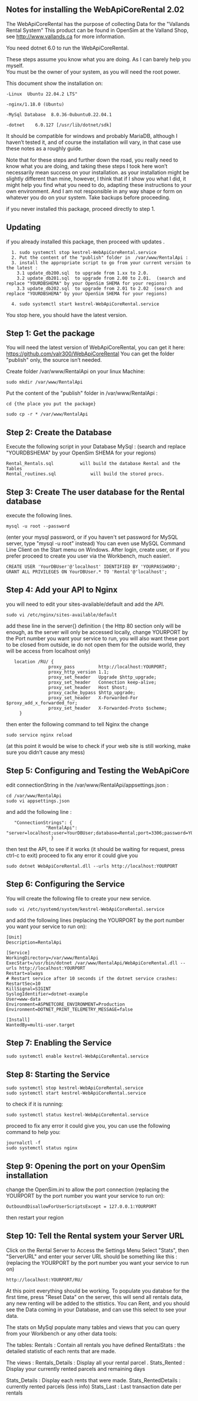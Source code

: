 Notes for installing the WebApiCoreRental 2.02
----------------------------------------------

The WebApiCoreRental has the purpose of collecting Data for the "Vallands Rental System"
This product can be found in OpenSim at the Valland Shop,  see http://www.vallands.ca  for more information.

You need dotnet    6.0  to run  the WebApiCoreRental.

These steps assume you know what you are doing. As I can barely help you myself.  
You must be the owner of your system, as you will need the root power.


This document show the installation on:

	-Linux  Ubuntu 22.04.2 LTS"
	
	-nginx/1.18.0 (Ubuntu) 
	
	-MySql Database  8.0.36-0ubuntu0.22.04.1
	
	-dotnet    6.0.127 [/usr/lib/dotnet/sdk]



It should be compatible for windows and probably MariaDB, although I haven’t tested it, and of course the installation will vary, 
in that case use these notes as a roughly guide.

Note that for these steps and further down the road, you really need to know what you are doing, 
and taking these steps I took here won’t necessarily mean success on your installation. 
as your installation might be slightly different than mine, 
however, I think that if I show you what I did, it might help you find what you need to do, 
adapting these instructions to your own environment.
And I am not responsible in any way shape or form on whatever you do on your system.
Take backups before proceeding.

if you never installed this package, proceed directly to step 1. 
  
Updating 
---------

  if you already installed this package, then proceed with updates .
  
      1. sudo systemctl stop kestrel-WebApiCoreRental.service 
      2. Put the content of the "publish" folder in  /var/www/RentalApi :
      3. install the appropriate script to go from your current version to the latest :
      	3.1 update_db200.sql  to upgrade from 1.xx to 2.0.
       	3.2 update_db201.sql  to upgrade from 2.00 to 2.01.  (search and replace "YOURDBSHEMA" by your OpenSim SHEMA for your regions)
        3.3 update_db202.sql  to upgrade from 2.01 to 2.02  (search and replace "YOURDBSHEMA" by your OpenSim SHEMA for your regions)
	
      4. sudo systemctl start kestrel-WebApiCoreRental.service 

 You stop here, you should have the latest version.


Step 1:  Get the package 
-------------------------
You will need the latest version of WebApiCoreRental, you can get it here:  https://github.com/valr300/WebApiCoreRental
You can get the folder "publish" only, the source isn’t needed.


Create folder       /var/www/RentalApi   on your linux Machine:


	sudo mkdir /var/www/RentalApi


Put the content of the "publish" folder in  /var/www/RentalApi :


	cd {the place you put the package}
        
	sudo cp -r * /var/www/RentalApi



Step 2: Create the Database
----------------------------
Execute the following script in your Database MySql  :  (search and replace "YOURDBSHEMA" by your OpenSim SHEMA for your regions)
 
	Rental_Rentals.sql  		will build the database Rental and the Tables
	Rental_routines.sql             will build the stored procs.  


Step 3: Create The user database for the Rental database
----------------------------------------------------------
execute the following lines. 

	mysql -u root --password
(enter your mysql password, or if you haven't set password for MySQL server, type "mysql -u root" instead)
You can even use MySQL Command Line Client on the Start menu on Windows. After login, create user,
or if you prefer proceed to create you user via the Workbench, much easier!.
	
	CREATE USER 'YourDBUser'@'localhost' IDENTIFIED BY 'YOURPASSWORD';
	GRANT ALL PRIVILEGES ON YourDBUser.* TO 'Rental'@'localhost';



Step 4: Add your API to Nginx
-------------------------------

you will need to edit your sites-available/default and add the API. 

	sudo vi /etc/nginx/sites-available/default 
 
add these line in the server{} definition ( the Http 80 section only will be enough, as the server will only be accessed locally, 
change YOURPORT by the Port number you want your service to run, you will also want these port to be closed from outside,
ie do not open them for the outside world, they will be access from localhost only) 

       location /RU/ {
                    proxy_pass         http://localhost:YOURPORT;
                    proxy_http_version 1.1;
                    proxy_set_header   Upgrade $http_upgrade;
                    proxy_set_header   Connection keep-alive;
                    proxy_set_header   Host $host;
                    proxy_cache_bypass $http_upgrade;
                    proxy_set_header   X-Forwarded-For $proxy_add_x_forwarded_for;
                    proxy_set_header   X-Forwarded-Proto $scheme;
         }


then enter the following command to tell Nginx the change

	sudo service nginx reload  

(at this point it would be wise to check if your web site is still working, make sure you didn’t cause any mess)



Step 5: Configuring and Testing the WebApiCore 
-----------------------------------------------

edit  connectionString in the /var/www/RentalApi/appsettings.json  :

	cd /var/www/RentalApi
	sudo vi appsettings.json
and add the following line :

	   "ConnectionStrings": {
	               "RentalApi": "server=localhost;user=YourDBUser;database=Rental;port=3306;password=YOURPASSWORD"
	                 }

then test the API, to see if it works (it should be waiting for request, press ctrl-c to exit)
proceed to fix any error it could give you	

	sudo dotnet WebApiCoreRental.dll --urls http://localhost:YOURPORT     



Step 6: Configuring the Service
---------------------------------
You will create the following file to create your new service.

	sudo vi /etc/systemd/system/kestrel-WebApiCoreRental.service 

and add the following lines (replacing the YOURPORT by the port number you want your service to run on):

	[Unit]
	Description=RentalApi
	
	[Service]
	WorkingDirectory=/var/www/RentalApi
	ExecStart=/usr/bin/dotnet /var/www/RentalApi/WebApiCoreRental.dll --urls http://localhost:YOURPORT
	Restart=always
	# Restart service after 10 seconds if the dotnet service crashes:
	RestartSec=10
	KillSignal=SIGINT
	SyslogIdentifier=dotnet-example
	User=www-data
	Environment=ASPNETCORE_ENVIRONMENT=Production
	Environment=DOTNET_PRINT_TELEMETRY_MESSAGE=false
	
	[Install]
	WantedBy=multi-user.target


Step 7: Enabling the Service
-----------------------------

	sudo systemctl enable kestrel-WebApiCoreRental.service

Step 8: Starting the Service
-----------------------------

	sudo systemctl stop kestrel-WebApiCoreRental.service 
	sudo systemctl start kestrel-WebApiCoreRental.service 

to check if it is running:

	sudo systemctl status kestrel-WebApiCoreRental.service 

proceed to fix any error it could give you, you can use the following command to help you:	

	journalctl -f
	sudo systemctl status nginx 


Step 9: Opening the port on your OpenSim installation
------------------------------------------------------


change the OpenSim.ini to allow the port connection (replacing the YOURPORT by the port number you want your service to run on):
	
	OutboundDisallowForUserScriptsExcept = 127.0.0.1:YOURPORT


then restart your region


Step 10:  Tell the Rental system your Server URL
--------------------------------------------------

Click on the Rental Server to Access the Settings Menu
Select "Stats", then "ServerURL"  and enter your server URL
should be something like this :  (replacing the YOURPORT by the port number you want your service to run on)

	http://localhost:YOURPORT/RU/

At this point everything should be working. 
To populate you databse for the first time, press "Reset Data" on the server, 
this will send all rentals data, any new renting will be added to the sttistics.
You can Rent, and you should see the Data coming in your Database, and can use this select to see your data.


The stats on MySql populate many tables and views that you can query from your  Workbench or any other data tools: 

The tables:
 Rentals : Contain all rentals you have defined
 RentalStats : the detailed statistic of  each rents that are made.
 
The views  :
   Rentals_Details : Display all your rental parcel .
   Stats_Rented : Display your currently rented parcels and remaining days
   
   Stats_Details : Display each rents that were made. 
   Stats_RentedDetails : currently rented parcels (less info)
   Stats_Last : Last transaction date  per  rentals
   


